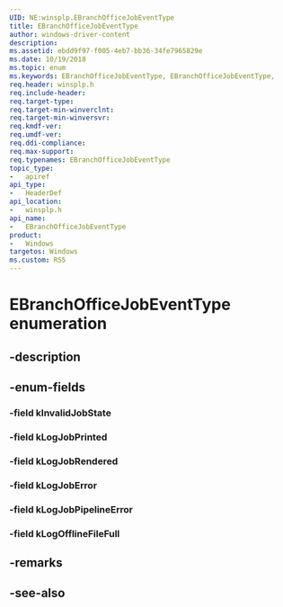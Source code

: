 ```yaml
---
UID: NE:winsplp.EBranchOfficeJobEventType
title: EBranchOfficeJobEventType
author: windows-driver-content
description: 
ms.assetid: ebdd9f97-f005-4eb7-bb36-34fe7965829e
ms.date: 10/19/2018
ms.topic: enum
ms.keywords: EBranchOfficeJobEventType, EBranchOfficeJobEventType, 
req.header: winsplp.h
req.include-header:
req.target-type:
req.target-min-winverclnt:
req.target-min-winversvr:
req.kmdf-ver:
req.umdf-ver:
req.ddi-compliance:
req.max-support:
req.typenames: EBranchOfficeJobEventType
topic_type: 
-	apiref
api_type: 
-	HeaderDef
api_location: 
-	winsplp.h
api_name: 
-	EBranchOfficeJobEventType
product: 
-   Windows
targetos: Windows
ms.custom: RS5
---
```


# EBranchOfficeJobEventType enumeration

## -description



## -enum-fields

### -field kInvalidJobState 
### -field kLogJobPrinted 
### -field kLogJobRendered 
### -field kLogJobError 
### -field kLogJobPipelineError 
### -field kLogOfflineFileFull 

## -remarks

## -see-also
